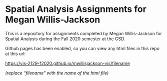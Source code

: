 # Spatial Analysis Assignments for Megan Willis-Jackson

This is a repository for assignments completed by Megan Willis-Jackson for Spatial Analysis during the Fall 2020 semester at the GSD.

Github pages has been enabled, so you can view any html files in this repo at this url:

https://vis-2129-f2020.github.io/mwillisjackson-vis/filename

*(replace “filename” with the name of the html file)*
